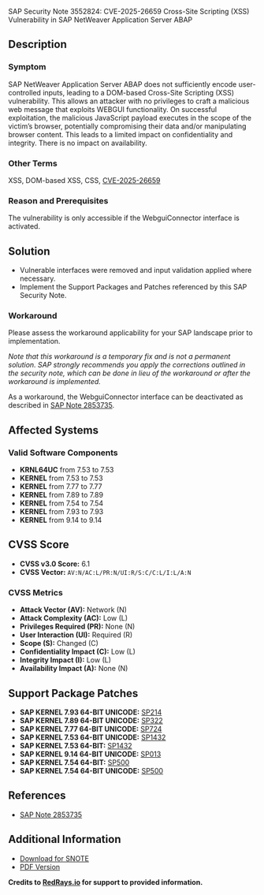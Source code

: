 SAP Security Note 3552824: CVE-2025-26659 Cross-Site Scripting (XSS) Vulnerability in SAP NetWeaver Application Server ABAP

## Description

### Symptom
SAP NetWeaver Application Server ABAP does not sufficiently encode user-controlled inputs, leading to a DOM-based Cross-Site Scripting (XSS) vulnerability. This allows an attacker with no privileges to craft a malicious web message that exploits WEBGUI functionality. On successful exploitation, the malicious JavaScript payload executes in the scope of the victim’s browser, potentially compromising their data and/or manipulating browser content. This leads to a limited impact on confidentiality and integrity. There is no impact on availability.

### Other Terms
XSS, DOM-based XSS, CSS, [CVE-2025-26659](https://www.cve.org/CVERecord?id=CVE-2025-26659)

### Reason and Prerequisites
The vulnerability is only accessible if the WebguiConnector interface is activated.

## Solution
- Vulnerable interfaces were removed and input validation applied where necessary.
- Implement the Support Packages and Patches referenced by this SAP Security Note.

### Workaround
Please assess the workaround applicability for your SAP landscape prior to implementation.

*Note that this workaround is a temporary fix and is not a permanent solution. SAP strongly recommends you apply the corrections outlined in the security note, which can be done in lieu of the workaround or after the workaround is implemented.*

As a workaround, the WebguiConnector interface can be deactivated as described in [SAP Note 2853735](https://me.sap.com/notes/2853735).

## Affected Systems

### Valid Software Components
- **KRNL64UC** from 7.53 to 7.53
- **KERNEL** from 7.53 to 7.53
- **KERNEL** from 7.77 to 7.77
- **KERNEL** from 7.89 to 7.89
- **KERNEL** from 7.54 to 7.54
- **KERNEL** from 7.93 to 7.93
- **KERNEL** from 9.14 to 9.14

## CVSS Score
- **CVSS v3.0 Score:** 6.1
- **CVSS Vector:** `AV:N/AC:L/PR:N/UI:R/S:C/C:L/I:L/A:N`

### CVSS Metrics
- **Attack Vector (AV):** Network (N)
- **Attack Complexity (AC):** Low (L)
- **Privileges Required (PR):** None (N)
- **User Interaction (UI):** Required (R)
- **Scope (S):** Changed (C)
- **Confidentiality Impact (C):** Low (L)
- **Integrity Impact (I):** Low (L)
- **Availability Impact (A):** None (N)

## Support Package Patches
- **SAP KERNEL 7.93 64-BIT UNICODE:** [SP214](https://me.sap.com/softwarecenter/template/products/_APP=00200682500000001943&_EVENT=DISPHIER&HEADER=Y&FUNCTIONBAR=N&EVENT=TREE&NE=NAVIGATE&ENR=73555000100200018813&V=MAINT)
- **SAP KERNEL 7.89 64-BIT UNICODE:** [SP322](https://me.sap.com/softwarecenter/template/products/_APP=00200682500000001943&_EVENT=DISPHIER&HEADER=Y&FUNCTIONBAR=N&EVENT=TREE&NE=NAVIGATE&ENR=73555000100200015809&V=MAINT)
- **SAP KERNEL 7.77 64-BIT UNICODE:** [SP724](https://me.sap.com/softwarecenter/template/products/_APP=00200682500000001943&_EVENT=DISPHIER&HEADER=Y&FUNCTIONBAR=N&EVENT=TREE&NE=NAVIGATE&ENR=73554900100200010526&V=MAINT)
- **SAP KERNEL 7.53 64-BIT UNICODE:** [SP1432](https://me.sap.com/softwarecenter/template/products/_APP=00200682500000001943&_EVENT=DISPHIER&HEADER=Y&FUNCTIONBAR=N&EVENT=TREE&NE=NAVIGATE&ENR=73554900100200005858&V=MAINT)
- **SAP KERNEL 7.53 64-BIT:** [SP1432](https://me.sap.com/softwarecenter/template/products/_APP=00200682500000001943&_EVENT=DISPHIER&HEADER=Y&FUNCTIONBAR=N&EVENT=TREE&NE=NAVIGATE&ENR=73554900100200006207&V=MAINT)
- **SAP KERNEL 9.14 64-BIT UNICODE:** [SP013](https://me.sap.com/softwarecenter/template/products/_APP=00200682500000001943&_EVENT=DISPHIER&HEADER=Y&FUNCTIONBAR=N&EVENT=TREE&NE=NAVIGATE&ENR=73554900100200023597&V=MAINT)
- **SAP KERNEL 7.54 64-BIT:** [SP500](https://me.sap.com/softwarecenter/template/products/_APP=00200682500000001943&_EVENT=DISPHIER&HEADER=Y&FUNCTIONBAR=N&EVENT=TREE&NE=NAVIGATE&ENR=73554900100200019167&V=MAINT)
- **SAP KERNEL 7.54 64-BIT UNICODE:** [SP500](https://me.sap.com/softwarecenter/template/products/_APP=00200682500000001943&_EVENT=DISPHIER&HEADER=Y&FUNCTIONBAR=N&EVENT=TREE&NE=NAVIGATE&ENR=73554900100200019168&V=MAINT)

## References
- [SAP Note 2853735](https://me.sap.com/notes/2853735)

## Additional Information
- [Download for SNOTE](https://notesdownloads.sap.com/note/0040000000264362025)
- [PDF Version](https://userapps.support.sap.com/sap/support/sfm/notes/print/0003552824?language=en-US&token=C9821A39F042287DA17FFF93C2CF734B)

**Credits to [RedRays.io](https://redrays.io) for support to provided information.**